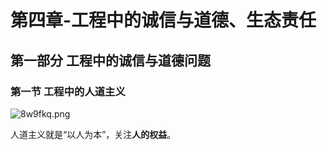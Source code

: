 # 第四章-工程中的诚信与道德、生态责任
## 第一部分 工程中的诚信与道德问题
### 第一节 工程中的人道主义
![8w9fkq.png](https://s1.ax1x.com/2020/03/18/8w9fkq.png)

人道主义就是“以人为本”，关注**人的权益**。

